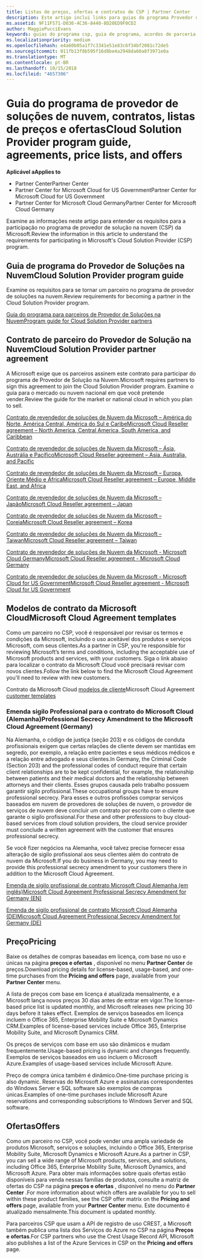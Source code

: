 ```yaml
---
title: Listas de preços, ofertas e contratos de CSP | Partner Center
description: Este artigo inclui links para guias do programa Provedor de Soluções na Nuvem, contratos de parceiro, contratos do cliente, listas de preços e ofertas.
ms.assetid: 9F11F571-D036-4C36-8440-8D20ED9F0CD2
author: MaggiePucciEvans
keywords: guias do programa csp, guia de programa, acordos de parceria, contrato do cliente, listas de preço, ofertas
ms.localizationpriority: medium
ms.openlocfilehash: e4a60b05a1f7c3341e51e83c6f34bf2081c72de5
ms.sourcegitcommit: 011fb13f8b595f16d8be4a2948da60a8f3971e0a
ms.translationtype: MT
ms.contentlocale: pt-BR
ms.lasthandoff: 10/15/2018
ms.locfileid: "4657306"
---
```

# <a name="cloud-solution-provider-program-guide-agreements-price-lists-and-offers"></a><span data-ttu-id="17d37-104">Guia do programa de provedor de soluções de nuvem, contratos, listas de preços e ofertas</span><span class="sxs-lookup"><span data-stu-id="17d37-104">Cloud Solution Provider program guide, agreements, price lists, and offers</span></span>

**<span data-ttu-id="17d37-105">Aplicável a</span><span class="sxs-lookup"><span data-stu-id="17d37-105">Applies to</span></span>**

-  <span data-ttu-id="17d37-106">Partner Center</span><span class="sxs-lookup"><span data-stu-id="17d37-106">Partner Center</span></span>
-  <span data-ttu-id="17d37-107">Partner Center for Microsoft Cloud for US Government</span><span class="sxs-lookup"><span data-stu-id="17d37-107">Partner Center for Microsoft Cloud for US Government</span></span>
-  <span data-ttu-id="17d37-108">Partner Center for Microsoft Cloud Germany</span><span class="sxs-lookup"><span data-stu-id="17d37-108">Partner Center for Microsoft Cloud Germany</span></span>


<span data-ttu-id="17d37-109">Examine as informações neste artigo para entender os requisitos para a participação no programa de provedor de solução na nuvem (CSP) da Microsoft.</span><span class="sxs-lookup"><span data-stu-id="17d37-109">Review the information in this article to understand the requirements for participating in Microsoft's Cloud Solution Provider (CSP) program.</span></span> 

## <a name="cloud-solution-provider-program-guide"></a><span data-ttu-id="17d37-110">Guia de programa do Provedor de Soluções na Nuvem</span><span class="sxs-lookup"><span data-stu-id="17d37-110">Cloud Solution Provider program guide</span></span>


<span data-ttu-id="17d37-111">Examine os requisitos para se tornar um parceiro no programa de provedor de soluções na nuvem.</span><span class="sxs-lookup"><span data-stu-id="17d37-111">Review requirements for becoming a partner in the Cloud Solution Provider program.</span></span>

[<span data-ttu-id="17d37-112">Guia do programa para parceiros de Provedor de Soluções na Nuvem</span><span class="sxs-lookup"><span data-stu-id="17d37-112">Program guide for Cloud Solution Provider partners</span></span>](http://go.microsoft.com/fwlink/p/?LinkId=617100)

## <a name="cloud-solution-provider-partner-agreement"></a><span data-ttu-id="17d37-113">Contrato de parceiro do Provedor de Solução na Nuvem</span><span class="sxs-lookup"><span data-stu-id="17d37-113">Cloud Solution Provider partner agreement</span></span>

<span data-ttu-id="17d37-114">A Microsoft exige que os parceiros assinem este contrato para participar do programa de Provedor de Solução na Nuvem.</span><span class="sxs-lookup"><span data-stu-id="17d37-114">Microsoft requires partners to sign this agreement to join the Cloud Solution Provider program.</span></span> <span data-ttu-id="17d37-115">Examine o guia para o mercado ou nuvem nacional em que você pretende vender.</span><span class="sxs-lookup"><span data-stu-id="17d37-115">Review the guide for the market or national cloud in which you plan to sell.</span></span>

[<span data-ttu-id="17d37-116">Contrato de revendedor de soluções de Nuvem da Microsoft – América do Norte, América Central, América do Sul e Caribe</span><span class="sxs-lookup"><span data-stu-id="17d37-116">Microsoft Cloud Reseller agreement – North America, Central America, South America, and Caribbean</span></span>](http://download.microsoft.com/download/2/C/8/2C8CAC17-FCE7-4F51-9556-4D77C7022DF5/MCRA2018_AOC_ENG_Sep2018_CR.pdf)

[<span data-ttu-id="17d37-117">Contrato de revendedor de soluções de Nuvem da Microsoft – Ásia, Austrália e Pacífico</span><span class="sxs-lookup"><span data-stu-id="17d37-117">Microsoft Cloud Reseller agreement – Asia, Australia, and Pacific</span></span>](http://download.microsoft.com/download/2/C/8/2C8CAC17-FCE7-4F51-9556-4D77C7022DF5/MCRA2018_APOC_ENG_Sep2018_CR.pdf)

[<span data-ttu-id="17d37-118">Contrato de revendedor de soluções de Nuvem da Microsoft – Europa, Oriente Médio e África</span><span class="sxs-lookup"><span data-stu-id="17d37-118">Microsoft Cloud Reseller agreement – Europe, Middle East, and Africa</span></span>](http://download.microsoft.com/download/2/C/8/2C8CAC17-FCE7-4F51-9556-4D77C7022DF5/MCRA2018_EOC_ENG_Sep2018_CR.pdf)

[<span data-ttu-id="17d37-119">Contrato de revendedor de soluções de Nuvem da Microsoft – Japão</span><span class="sxs-lookup"><span data-stu-id="17d37-119">Microsoft Cloud Reseller agreement – Japan</span></span>](http://download.microsoft.com/download/2/C/8/2C8CAC17-FCE7-4F51-9556-4D77C7022DF5/MCRA2018_JPN_ENG_Sep2018_CR.pdf)

[<span data-ttu-id="17d37-120">Contrato de revendedor de soluções de Nuvem da Microsoft – Coreia</span><span class="sxs-lookup"><span data-stu-id="17d37-120">Microsoft Cloud Reseller agreement – Korea</span></span>](http://download.microsoft.com/download/2/C/8/2C8CAC17-FCE7-4F51-9556-4D77C7022DF5/MCRA2018_KOR_ENG_Sep2018_CR.pdf)

[<span data-ttu-id="17d37-121">Contrato de revendedor de soluções de Nuvem da Microsoft – Taiwan</span><span class="sxs-lookup"><span data-stu-id="17d37-121">Microsoft Cloud Reseller agreement – Taiwan</span></span>](http://download.microsoft.com/download/2/C/8/2C8CAC17-FCE7-4F51-9556-4D77C7022DF5/MCRA2018_TAI_ENG_Sep2018_CR.pdf)

[<span data-ttu-id="17d37-122">Contrato de revendedor de soluções de Nuvem da Microsoft - Microsoft Cloud Germany</span><span class="sxs-lookup"><span data-stu-id="17d37-122">Microsoft Cloud Reseller agreement - Microsoft Cloud Germany</span></span>](http://download.microsoft.com/download/2/C/8/2C8CAC17-FCE7-4F51-9556-4D77C7022DF5/MCRA2018_EOC_GER_ENG_Sep2018_GermanCloud_CR.pdf)

[<span data-ttu-id="17d37-123">Contrato de revendedor de soluções de Nuvem da Microsoft - Microsoft Cloud for US Government</span><span class="sxs-lookup"><span data-stu-id="17d37-123">Microsoft Cloud Reseller agreement - Microsoft Cloud for US Government</span></span>](http://download.microsoft.com/download/2/C/8/2C8CAC17-FCE7-4F51-9556-4D77C7022DF5/MCRA2018_AOC_USGCC_ENG_Sep2018_CR.pdf)


## <a name="microsoft-cloud-agreement-templates"></a><span data-ttu-id="17d37-124">Modelos de contrato da Microsoft Cloud</span><span class="sxs-lookup"><span data-stu-id="17d37-124">Microsoft Cloud Agreement templates</span></span>

<span data-ttu-id="17d37-125">Como um parceiro no CSP, você é responsável por revisar os termos e condições da Microsoft, incluindo o uso aceitável dos produtos e serviços Microsoft, com seus clientes.</span><span class="sxs-lookup"><span data-stu-id="17d37-125">As a partner in CSP, you're responsible for reviewing Microsoft’s terms and conditions, including the acceptable use of Microsoft products and services, with your customers.</span></span> <span data-ttu-id="17d37-126">Siga o link abaixo para localizar o contrato da Microsoft Cloud você precisará revisar com novos clientes.</span><span class="sxs-lookup"><span data-stu-id="17d37-126">Follow the link below to find the Microsoft Cloud Agreement you'll need to review with new customers.</span></span> 

<span data-ttu-id="17d37-127">Contrato da Microsoft Cloud [modelos de cliente](agreements.md)</span><span class="sxs-lookup"><span data-stu-id="17d37-127">Microsoft Cloud Agreement [customer templates](agreements.md)</span></span>

### <a name="professional-secrecy-amendment-to-the-microsoft-cloud-agreement-germany"></a><span data-ttu-id="17d37-128">Emenda sigilo Professional para o contrato do Microsoft Cloud (Alemanha)</span><span class="sxs-lookup"><span data-stu-id="17d37-128">Professional Secrecy Amendment to the Microsoft Cloud Agreement (Germany)</span></span>

<span data-ttu-id="17d37-129">Na Alemanha, o código de justiça (seção 203) e os códigos de conduta profissionais exigem que certas relações de cliente devem ser mantidas em segredo, por exemplo, a relação entre pacientes e seus médicos médicos e a relação entre advogado e seus clientes.</span><span class="sxs-lookup"><span data-stu-id="17d37-129">In Germany, the Criminal Code (Section 203) and the professional codes of conduct require that certain client relationships are to be kept confidential, for example, the relationship between patients and their medical doctors and the relationship between attorneys and their clients.</span></span> <span data-ttu-id="17d37-130">Esses grupos causada pelo trabalho possuem garantir sigilo profissional.</span><span class="sxs-lookup"><span data-stu-id="17d37-130">These occupational groups have to ensure professional secrecy.</span></span> <span data-ttu-id="17d37-131">Para esses e outros profissões comprar serviços baseados em nuvem de provedores de soluções de nuvem, o provedor de serviços de nuvem deve concluir um contrato por escrito com o cliente que garante o sigilo profissional.</span><span class="sxs-lookup"><span data-stu-id="17d37-131">For these and other professions to buy cloud-based services from cloud solution providers, the cloud service provider must conclude a written agreement with the customer that ensures professional secrecy.</span></span> 

<span data-ttu-id="17d37-132">Se você fizer negócios na Alemanha, você talvez precise fornecer essa alteração de sigilo profissional aos seus clientes além do contrato de nuvem da Microsoft.</span><span class="sxs-lookup"><span data-stu-id="17d37-132">If you do business in Germany, you may need to provide this professional secrecy amendment to your customers there in addition to the Microsoft Cloud Agreement.</span></span>

[<span data-ttu-id="17d37-133">Emenda de sigilo profissional de contrato Microsoft Cloud Alemanha (em inglês)</span><span class="sxs-lookup"><span data-stu-id="17d37-133">Microsoft Cloud Agreement Professional Secrecy Amendment for Germany (EN)</span></span>](https://go.microsoft.com/fwlink/?linkid=2030827&clcid=0x409)

[<span data-ttu-id="17d37-134">Emenda de sigilo profissional de contrato Microsoft Cloud Alemanha (DE)</span><span class="sxs-lookup"><span data-stu-id="17d37-134">Microsoft Cloud Agreement Professional Secrecy Amendment for Germany (DE)</span></span>](https://go.microsoft.com/fwlink/?linkid=2030827&clcid=0x407)


## <a name="pricing"></a><span data-ttu-id="17d37-135">Preço</span><span class="sxs-lookup"><span data-stu-id="17d37-135">Pricing</span></span>


<span data-ttu-id="17d37-136">Baixe os detalhes de compras baseadas em licença, com base no uso e únicas na página **preços e ofertas** , disponível no menu **Partner Center** de preços.</span><span class="sxs-lookup"><span data-stu-id="17d37-136">Download pricing details for license-based, usage-based, and one-time purchases from the **Pricing and offers** page, available from your **Partner Center** menu.</span></span> 

<span data-ttu-id="17d37-137">A lista de preços com base em licença é atualizada mensalmente, e a Microsoft lança novos preços 30 dias antes de entrar em vigor.</span><span class="sxs-lookup"><span data-stu-id="17d37-137">The license-based price list is updated monthly, and Microsoft releases new pricing 30 days before it takes effect.</span></span> <span data-ttu-id="17d37-138">Exemplos de serviços baseados em licença incluem o Office 365, Enterprise Mobility Suite e Microsoft Dynamics CRM.</span><span class="sxs-lookup"><span data-stu-id="17d37-138">Examples of license-based services include Office 365, Enterprise Mobility Suite, and Microsoft Dynamics CRM.</span></span> 

<span data-ttu-id="17d37-139">Os preços de serviços com base em uso são dinâmicos e mudam frequentemente.</span><span class="sxs-lookup"><span data-stu-id="17d37-139">Usage-based pricing is dynamic and changes frequently.</span></span> <span data-ttu-id="17d37-140">Exemplos de serviços baseados em uso incluem o Microsoft Azure.</span><span class="sxs-lookup"><span data-stu-id="17d37-140">Examples of usage-based services include Microsoft Azure.</span></span>

<span data-ttu-id="17d37-141">Preço de compra única também é dinâmico.</span><span class="sxs-lookup"><span data-stu-id="17d37-141">One-time purchase pricing is also dynamic.</span></span> <span data-ttu-id="17d37-142">Reservas do Microsoft Azure e assinaturas correspondentes do Windows Server e SQL software são exemplos de compras únicas.</span><span class="sxs-lookup"><span data-stu-id="17d37-142">Examples of one-time purchases include Microsoft Azure reservations and corresponding subscriptions to Windows Server and SQL software.</span></span> 


## <a name="offers"></a><span data-ttu-id="17d37-143">Ofertas</span><span class="sxs-lookup"><span data-stu-id="17d37-143">Offers</span></span>


<span data-ttu-id="17d37-144">Como um parceiro no CSP, você pode vender uma ampla variedade de produtos Microsoft, serviços e soluções, incluindo o Office 365, Enterprise Mobility Suite, Microsoft Dynamics e Microsoft Azure.</span><span class="sxs-lookup"><span data-stu-id="17d37-144">As a partner in CSP, you can sell a wide range of Microsoft products, services, and solutions, including Office 365, Enterprise Mobility Suite, Microsoft Dynamics, and Microsoft Azure.</span></span> <span data-ttu-id="17d37-145">Para obter mais informações sobre quais ofertas estão disponíveis para venda nessas famílias de produtos, consulte a matriz de ofertas do CSP na página **preços e ofertas** , disponível no menu do **Partner Center** .</span><span class="sxs-lookup"><span data-stu-id="17d37-145">For more information about which offers are available for you to sell within these product families, see the CSP offer matrix on the **Pricing and offers** page, available from your **Partner Center** menu.</span></span> <span data-ttu-id="17d37-146">Este documento é atualizado mensalmente.</span><span class="sxs-lookup"><span data-stu-id="17d37-146">This document is updated monthly.</span></span>

<span data-ttu-id="17d37-147">Para parceiros CSP que usam a API de registro de uso CREST, a Microsoft também publica uma lista dos Serviços do Azure no CSP na página **Preços e ofertas**.</span><span class="sxs-lookup"><span data-stu-id="17d37-147">For CSP partners who use the Crest Usage Record API, Microsoft also publishes a list of the Azure Services in CSP on the **Pricing and offers** page.</span></span>


